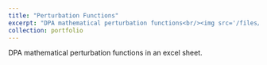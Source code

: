 ```yaml
---
title: "Perturbation Functions"
excerpt: "DPA mathematical perturbation functions<br/><img src='/files/Mathematical Perturbation Functions.xlsx'>"
collection: portfolio
---
```


DPA mathematical perturbation functions in an excel sheet. 
